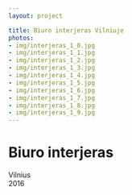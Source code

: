 ```yaml
---
layout: project

title: Biuro interjeras Vilniuje
photos:
- img/interjeras_1_0.jpg
- img/interjeras_1_1.jpg
- img/interjeras_1_2.jpg
- img/interjeras_1_3.jpg
- img/interjeras_1_4.jpg
- img/interjeras_1_5.jpg
- img/interjeras_1_6.jpg
- img/interjeras_1_7.jpg
- img/interjeras_1_8.jpg
- img/interjeras_1_9.jpg
---
```

<h1>Biuro interjeras</h1>
<p>Vilnius<br/>2016</p>
